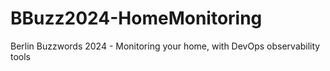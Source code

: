 # BBuzz2024-HomeMonitoring
Berlin Buzzwords 2024 - Monitoring your home, with DevOps observability tools
